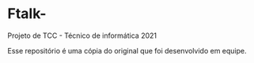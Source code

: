 # Ftalk-
Projeto de TCC - Técnico de informática 2021

Esse repositório é uma cópia do original que foi desenvolvido em equipe. 
